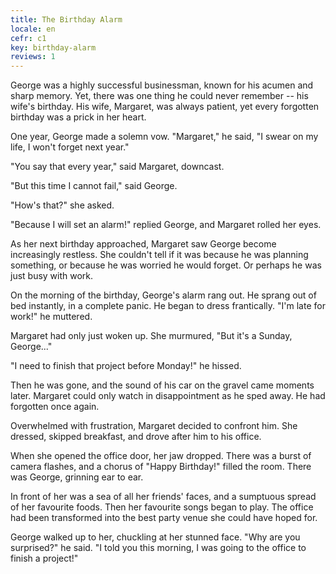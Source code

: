 ```yaml
---
title: The Birthday Alarm
locale: en
cefr: c1
key: birthday-alarm
reviews: 1
---
```


George was a highly successful businessman, known for his acumen and sharp memory. Yet, there was one thing he could never remember -- his wife's birthday. His wife, Margaret, was always patient, yet every forgotten birthday was a prick in her heart.

One year, George made a solemn vow. "Margaret," he said, "I swear on my life, I won't forget next year."

"You say that every year," said Margaret, downcast.

"But this time I cannot fail," said George.

"How's that?" she asked.

"Because I will set an alarm!" replied George, and Margaret rolled her eyes.

As her next birthday approached, Margaret saw George become increasingly restless. She couldn't tell if it was because he was planning something, or because he was worried he would forget. Or perhaps he was just busy with work.

On the morning of the birthday, George's alarm rang out. He sprang out of bed instantly, in a complete panic. He began to dress frantically. "I'm late for work!" he muttered.

Margaret had only just woken up. She murmured, "But it's a Sunday, George..."

"I need to finish that project before Monday!" he hissed.

Then he was gone, and the sound of his car on the gravel came moments later. Margaret could only watch in disappointment as he sped away. He had forgotten once again.

Overwhelmed with frustration, Margaret decided to confront him. She dressed, skipped breakfast, and drove after him to his office.

When she opened the office door, her jaw dropped. There was a burst of camera flashes, and a chorus of "Happy Birthday!" filled the room. There was George, grinning ear to ear.

In front of her was a sea of all her friends' faces, and a sumptuous spread of her favourite foods. Then her favourite songs began to play. The office had been transformed into the best party venue she could have hoped for.

George walked up to her, chuckling at her stunned face. "Why are you surprised?" he said. "I told you this morning, I was going to the office to finish a project!"